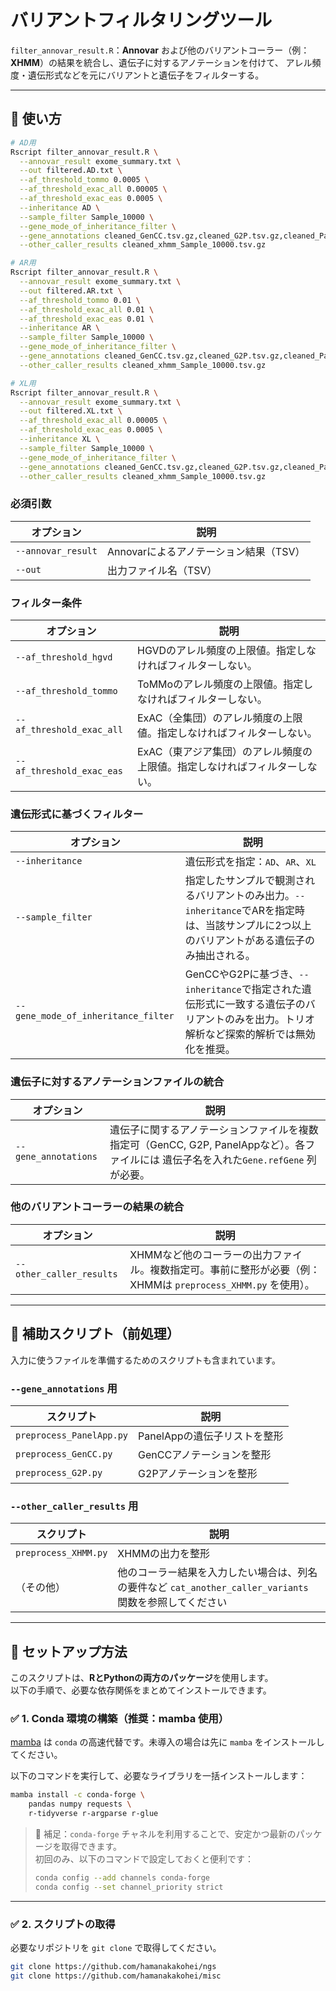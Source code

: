 # バリアントフィルタリングツール

`filter_annovar_result.R`：**Annovar** および他のバリアントコーラー（例：**XHMM**）の結果を統合し、遺伝子に対するアノテーションを付けて、
アレル頻度・遺伝形式などを元にバリアントと遺伝子をフィルターする。

---

## 🔧 使い方

```bash
# AD用
Rscript filter_annovar_result.R \
  --annovar_result exome_summary.txt \
  --out filtered.AD.txt \
  --af_threshold_tommo 0.0005 \
  --af_threshold_exac_all 0.00005 \
  --af_threshold_exac_eas 0.0005 \
  --inheritance AD \
  --sample_filter Sample_10000 \
  --gene_mode_of_inheritance_filter \
  --gene_annotations cleaned_GenCC.tsv.gz,cleaned_G2P.tsv.gz,cleaned_PanelApp.tsv.gz \
  --other_caller_results cleaned_xhmm_Sample_10000.tsv.gz

# AR用
Rscript filter_annovar_result.R \
  --annovar_result exome_summary.txt \
  --out filtered.AR.txt \
  --af_threshold_tommo 0.01 \
  --af_threshold_exac_all 0.01 \
  --af_threshold_exac_eas 0.01 \
  --inheritance AR \
  --sample_filter Sample_10000 \
  --gene_mode_of_inheritance_filter \
  --gene_annotations cleaned_GenCC.tsv.gz,cleaned_G2P.tsv.gz,cleaned_PanelApp.tsv.gz \
  --other_caller_results cleaned_xhmm_Sample_10000.tsv.gz

# XL用
Rscript filter_annovar_result.R \
  --annovar_result exome_summary.txt \
  --out filtered.XL.txt \
  --af_threshold_exac_all 0.00005 \
  --af_threshold_exac_eas 0.0005 \
  --inheritance XL \
  --sample_filter Sample_10000 \
  --gene_mode_of_inheritance_filter \
  --gene_annotations cleaned_GenCC.tsv.gz,cleaned_G2P.tsv.gz,cleaned_PanelApp.tsv.gz \
  --other_caller_results cleaned_xhmm_Sample_10000.tsv.gz
```

### 必須引数

| オプション | 説明 |
|------------|------|
| `--annovar_result` | Annovarによるアノテーション結果（TSV） |
| `--out` | 出力ファイル名（TSV） |

### フィルター条件

| オプション | 説明 |
|------------|------|
| `--af_threshold_hgvd` | HGVDのアレル頻度の上限値。指定しなければフィルターしない。 |
| `--af_threshold_tommo` | ToMMoのアレル頻度の上限値。指定しなければフィルターしない。 |
| `--af_threshold_exac_all` | ExAC（全集団）のアレル頻度の上限値。指定しなければフィルターしない。 |
| `--af_threshold_exac_eas` | ExAC（東アジア集団）のアレル頻度の上限値。指定しなければフィルターしない。 |

### 遺伝形式に基づくフィルター

| オプション | 説明 |
|------------|------|
| `--inheritance` | 遺伝形式を指定：`AD`、`AR`、`XL` |
| `--sample_filter` | 指定したサンプルで観測されるバリアントのみ出力。`--inheritance`でARを指定時は、当該サンプルに2つ以上のバリアントがある遺伝子のみ抽出される。|
| `--gene_mode_of_inheritance_filter` | GenCCやG2Pに基づき、`--inheritance`で指定された遺伝形式に一致する遺伝子のバリアントのみを出力。トリオ解析など探索的解析では無効化を推奨。 |

### 遺伝子に対するアノテーションファイルの統合

| オプション | 説明 |
|------------|------|
| `--gene_annotations` | 遺伝子に関するアノテーションファイルを複数指定可（GenCC, G2P, PanelAppなど）。各ファイルには 遺伝子名を入れた`Gene.refGene` 列が必要。 |

### 他のバリアントコーラーの結果の統合

| オプション | 説明 |
|------------|------|
| `--other_caller_results` | XHMMなど他のコーラーの出力ファイル。複数指定可。事前に整形が必要（例：XHMMは `preprocess_XHMM.py` を使用）。 |

---

## 🔨 補助スクリプト（前処理）

入力に使うファイルを準備するためのスクリプトも含まれています。

### `--gene_annotations` 用

| スクリプト | 説明 |
|------------|------|
| `preprocess_PanelApp.py` | PanelAppの遺伝子リストを整形 |
| `preprocess_GenCC.py` | GenCCアノテーションを整形 |
| `preprocess_G2P.py` | G2Pアノテーションを整形 |

### `--other_caller_results` 用

| スクリプト | 説明 |
|------------|------|
| `preprocess_XHMM.py` | XHMMの出力を整形 |
| （その他） | 他のコーラー結果を入力したい場合は、列名の要件など `cat_another_caller_variants` 関数を参照してください |


---


## 🔧 セットアップ方法

このスクリプトは、**RとPythonの両方のパッケージ**を使用します。  
以下の手順で、必要な依存関係をまとめてインストールできます。

### ✅ 1. Conda 環境の構築（推奨：mamba 使用）

[mamba](https://github.com/mamba-org/mamba) は `conda` の高速代替です。未導入の場合は先に `mamba` をインストールしてください。

以下のコマンドを実行して、必要なライブラリを一括インストールします：

```bash
mamba install -c conda-forge \
    pandas numpy requests \
    r-tidyverse r-argparse r-glue
```

> 📌 補足：`conda-forge` チャネルを利用することで、安定かつ最新のパッケージを取得できます。  
> 初回のみ、以下のコマンドで設定しておくと便利です：
> ```bash
> conda config --add channels conda-forge
> conda config --set channel_priority strict
> ```

---

### ✅ 2. スクリプトの取得

必要なリポジトリを `git clone` で取得してください。

```bash
git clone https://github.com/hamanakakohei/ngs
git clone https://github.com/hamanakakohei/misc
```
